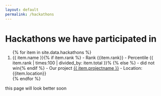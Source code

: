 ```yaml
---
layout: default
permalink: /hackathons
---
```


# Hackathons we have participated in

   <ol>
      {% for item in site.data.hackathons %}
      <li>
        {{ item.name }}{% if item.rank %} - Rank {{item.rank}}  - Percentile {{ item.rank | times:100 | divided_by: item.total }}% {% else %} - did not win{% endif %} - Our project <a href="{{item.projecturl}}">{{ item.projectname }}</a> - Location: {{item.location}}
      </li>
      {% endfor %}
    </ol>


this page will look better soon